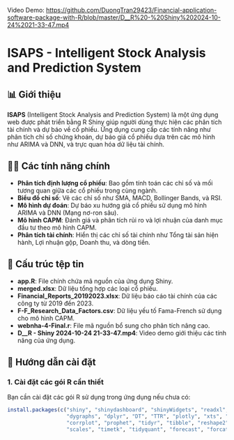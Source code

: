 Video Demo: https://github.com/DuongTran29423/Financial-application-software-package-with-R/blob/master/D__R%20-%20Shiny%202024-10-24%2021-33-47.mp4
# ISAPS - Intelligent Stock Analysis and Prediction System

## 📊 Giới thiệu

**ISAPS** (Intelligent Stock Analysis and Prediction System) là một ứng dụng web được phát triển bằng R Shiny giúp người dùng thực hiện các phân tích tài chính và dự báo về cổ phiếu. Ứng dụng cung cấp các tính năng như phân tích chỉ số chứng khoán, dự báo giá cổ phiếu dựa trên các mô hình như ARIMA và DNN, và trực quan hóa dữ liệu tài chính.

## 🧑‍💻 Các tính năng chính

- **Phân tích định lượng cổ phiếu**: Bao gồm tính toán các chỉ số và mối tương quan giữa các cổ phiếu trong cùng ngành.
- **Biểu đồ chỉ số**: Vẽ các chỉ số như SMA, MACD, Bollinger Bands, và RSI.
- **Mô hình dự đoán**: Dự báo xu hướng giá cổ phiếu sử dụng mô hình ARIMA và DNN (Mạng nơ-ron sâu).
- **Mô hình CAPM**: Đánh giá và phân tích rủi ro và lợi nhuận của danh mục đầu tư theo mô hình CAPM.
- **Phân tích tài chính**: Hiển thị các chỉ số tài chính như Tổng tài sản hiện hành, Lợi nhuận gộp, Doanh thu, và dòng tiền.

## 📂 Cấu trúc tệp tin

- **app.R**: File chính chứa mã nguồn của ứng dụng Shiny.
- **merged.xlsx**: Dữ liệu tổng hợp các loại cổ phiếu.
- **Financial_Reports_20192023.xlsx**: Dữ liệu báo cáo tài chính của các công ty từ 2019 đến 2023.
- **F-F_Research_Data_Factors.csv**: Dữ liệu yếu tố Fama-French sử dụng cho mô hình CAPM.
- **webnha-4-Final.r**: File mã nguồn bổ sung cho phân tích nâng cao.
- **D__R - Shiny 2024-10-24 21-33-47.mp4**: Video demo giới thiệu các tính năng của ứng dụng.

## 🚀 Hướng dẫn cài đặt

### 1. Cài đặt các gói R cần thiết
Bạn cần cài đặt các gói R sử dụng trong ứng dụng nếu chưa có:
```r
install.packages(c("shiny", "shinydashboard", "shinyWidgets", "readxl", "readr", "quantmod", 
                   "dygraphs", "dplyr", "DT", "TTR", "plotly", "xts", "lubridate", "stringr", 
                   "corrplot", "prophet", "tidyr", "tibble", "reshape2", "jsonlite", "treemap", 
                   "scales", "timetk", "tidyquant", "forecast", "forcats", "tidyverse", "keras"))
